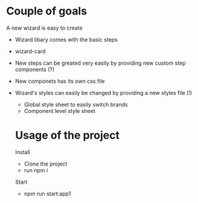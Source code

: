 # Couple of goals

A new wizard is easy to create
- Wizard libary comes with the basic steps
- wizard-card
- New steps can be greated very easily by providing new custom step components (?)
- New componets has its own css file
- Wizard's styles can easily be changed by providing a new styles file (!)
  - Global style sheet to easily switch brands
  - Component level style sheet


  # Usage of the project

   Install
    - Clone the project
    - run npm i

  Start
    - npm run start:app1
